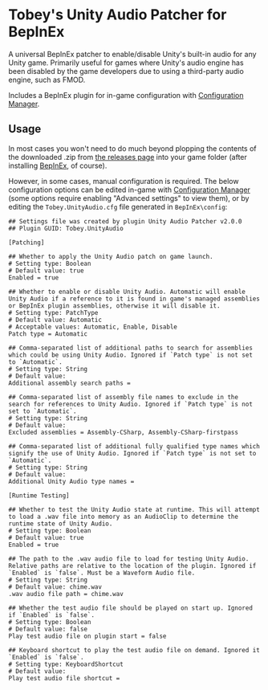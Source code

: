# Tobey's Unity Audio Patcher for BepInEx

A universal BepInEx patcher to enable/disable Unity's built-in audio for any Unity game. Primarily useful for games where Unity's audio engine has been disabled by the game developers due to using a third-party audio engine, such as FMOD.

Includes a BepInEx plugin for in-game configuration with [Configuration Manager](https://github.com/BepInEx/BepInEx.ConfigurationManager).

## Usage

In most cases you won't need to do much beyond plopping the contents of the downloaded .zip from [the releases page](https://github.com/toebeann/Tobey.UnityAudio/releases) into your game folder (after installing [BepInEx](https://github.com/BepInEx/BepInEx), of course).

However, in some cases, manual configuration is required. The below configuration options can be edited in-game with [Configuration Manager](https://github.com/BepInEx/BepInEx.ConfigurationManager) (some options require enabling "Advanced settings" to view them), or by editing the `Tobey.UnityAudio.cfg` file generated in `BepInEx\config`:

```
## Settings file was created by plugin Unity Audio Patcher v2.0.0
## Plugin GUID: Tobey.UnityAudio

[Patching]

## Whether to apply the Unity Audio patch on game launch.
# Setting type: Boolean
# Default value: true
Enabled = true

## Whether to enable or disable Unity Audio. Automatic will enable Unity Audio if a reference to it is found in game's managed assemblies or BepInEx plugin assemblies, otherwise it will disable it.
# Setting type: PatchType
# Default value: Automatic
# Acceptable values: Automatic, Enable, Disable
Patch type = Automatic

## Comma-separated list of additional paths to search for assemblies which could be using Unity Audio. Ignored if `Patch type` is not set to `Automatic`.
# Setting type: String
# Default value: 
Additional assembly search paths = 

## Comma-separated list of assembly file names to exclude in the search for references to Unity Audio. Ignored if `Patch type` is not set to `Automatic`.
# Setting type: String
# Default value: 
Excluded assemblies = Assembly-CSharp, Assembly-CSharp-firstpass

## Comma-separated list of additional fully qualified type names which signify the use of Unity Audio. Ignored if `Patch type` is not set to `Automatic`.
# Setting type: String
# Default value: 
Additional Unity Audio type names = 

[Runtime Testing]

## Whether to test the Unity Audio state at runtime. This will attempt to load a .wav file into memory as an AudioClip to determine the runtime state of Unity Audio.
# Setting type: Boolean
# Default value: true
Enabled = true

## The path to the .wav audio file to load for testing Unity Audio. Relative paths are relative to the location of the plugin. Ignored if `Enabled` is `false`. Must be a Waveform Audio file.
# Setting type: String
# Default value: chime.wav
.wav audio file path = chime.wav

## Whether the test audio file should be played on start up. Ignored if `Enabled` is `false`.
# Setting type: Boolean
# Default value: false
Play test audio file on plugin start = false

## Keyboard shortcut to play the test audio file on demand. Ignored it `Enabled` is `false`.
# Setting type: KeyboardShortcut
# Default value: 
Play test audio file shortcut = 
```
